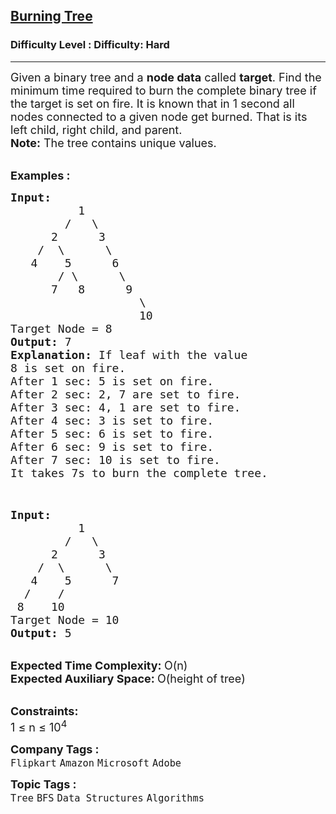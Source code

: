 <h2><a href="https://www.geeksforgeeks.org/problems/burning-tree/1?utm_source=youtube&utm_medium=collab_striver_ytdescription&utm_campaign=burning-tree">Burning Tree</a></h2><h3>Difficulty Level : Difficulty: Hard</h3><hr><div class="problems_problem_content__Xm_eO"><p><span style="font-size: 18px;">Given a binary tree and a&nbsp;<strong>node data</strong> called <strong>target</strong>. Find the minimum time required to burn the complete binary tree if the target is set on fire.&nbsp;It is known that in 1 second all nodes connected to a given node get burned. That is its left child, right child, and parent.<br><strong>Note:</strong> The tree contains unique values.</span></p>
<p><br><strong><span style="font-size: 18px;">Examples :&nbsp;</span></strong></p>
<pre style="position: relative;"><span style="font-size: 18px;"><strong>Input:      </strong>
          1
        /   \
      2      3
    /  \      \
   4    5      6
       / \      \
      7   8      9
                   \
                   10</span>
<span style="font-size: 18px;">Target Node = 8</span>
<span style="font-size: 18px;"><strong>Output:</strong> 7</span>
<span style="font-size: 18px;"><strong>Explanation:</strong> If leaf with the value 
8 is set on fire. 
After 1 sec: 5 is set on fire.
After 2 sec: 2, 7 are set to fire.
After 3 sec: 4, 1 are set to fire.
After 4 sec: 3 is set to fire.
After 5 sec: 6 is set to fire.
After 6 sec: 9 is set to fire.
After 7 sec: 10 is set to fire.
It takes 7s to burn the complete tree.</span>
<br><br><div class="open_grepper_editor" title="Edit &amp; Save To Grepper"></div></pre>
<pre style="position: relative;"><span style="font-size: 18px;"><strong>Input:</strong>      
          1
        /   \
      2      3
    /  \      \
   4    5      7
  /    / 
 8    10</span>
<span style="font-size: 18px;">Target Node = 10</span>
<span style="font-size: 18px;"><strong>Output:</strong> 5</span>
<div class="open_grepper_editor" title="Edit &amp; Save To Grepper"></div></pre>
<p><br><span style="font-size: 18px;"><strong>Expected Time Complexity: </strong>O(n)<br><strong>Expected Auxiliary Space: </strong>O(height of tree)</span></p>
<p><br><span style="font-size: 18px;"><strong>Constraints:</strong><br>1 ≤ n ≤ 10<sup>4</sup></span></p></div><p><span style=font-size:18px><strong>Company Tags : </strong><br><code>Flipkart</code>&nbsp;<code>Amazon</code>&nbsp;<code>Microsoft</code>&nbsp;<code>Adobe</code>&nbsp;<br><p><span style=font-size:18px><strong>Topic Tags : </strong><br><code>Tree</code>&nbsp;<code>BFS</code>&nbsp;<code>Data Structures</code>&nbsp;<code>Algorithms</code>&nbsp;